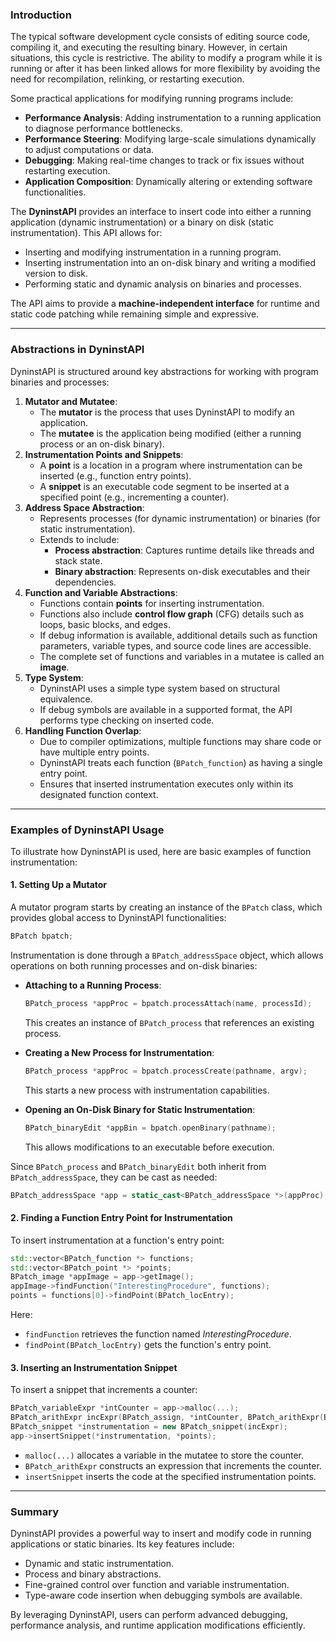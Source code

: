 ### Introduction

The typical software development cycle consists of editing source code, compiling it, and executing the resulting binary. However, in certain situations, this cycle is restrictive. The ability to modify a program while it is running or after it has been linked allows for more flexibility by avoiding the need for recompilation, relinking, or restarting execution.

Some practical applications for modifying running programs include:

- **Performance Analysis**: Adding instrumentation to a running application to diagnose performance bottlenecks.
- **Performance Steering**: Modifying large-scale simulations dynamically to adjust computations or data.
- **Debugging**: Making real-time changes to track or fix issues without restarting execution.
- **Application Composition**: Dynamically altering or extending software functionalities.

The **DyninstAPI** provides an interface to insert code into either a running application (dynamic instrumentation) or a binary on disk (static instrumentation). This API allows for:

- Inserting and modifying instrumentation in a running program.
- Inserting instrumentation into an on-disk binary and writing a modified version to disk.
- Performing static and dynamic analysis on binaries and processes.

The API aims to provide a **machine-independent interface** for runtime and static code patching while remaining simple and expressive.

---

### Abstractions in DyninstAPI

DyninstAPI is structured around key abstractions for working with program binaries and processes:

1. **Mutator and Mutatee**:
    - The **mutator** is the process that uses DyninstAPI to modify an application.
    - The **mutatee** is the application being modified (either a running process or an on-disk binary).
2. **Instrumentation Points and Snippets**:
    - A **point** is a location in a program where instrumentation can be inserted (e.g., function entry points).
    - A **snippet** is an executable code segment to be inserted at a specified point (e.g., incrementing a counter).
3. **Address Space Abstraction**:
    - Represents processes (for dynamic instrumentation) or binaries (for static instrumentation).
    - Extends to include:
        - **Process abstraction**: Captures runtime details like threads and stack state.
        - **Binary abstraction**: Represents on-disk executables and their dependencies.
4. **Function and Variable Abstractions**:
    - Functions contain **points** for inserting instrumentation.
    - Functions also include **control flow graph** (CFG) details such as loops, basic blocks, and edges.
    - If debug information is available, additional details such as function parameters, variable types, and source code lines are accessible.
    - The complete set of functions and variables in a mutatee is called an **image**.
5. **Type System**:
    - DyninstAPI uses a simple type system based on structural equivalence.
    - If debug symbols are available in a supported format, the API performs type checking on inserted code.
6. **Handling Function Overlap**:
    - Due to compiler optimizations, multiple functions may share code or have multiple entry points.
    - DyninstAPI treats each function (`BPatch_function`) as having a single entry point.
    - Ensures that inserted instrumentation executes only within its designated function context.

---

### Examples of DyninstAPI Usage

To illustrate how DyninstAPI is used, here are basic examples of function instrumentation:

#### 1. Setting Up a Mutator

A mutator program starts by creating an instance of the `BPatch` class, which provides global access to DyninstAPI functionalities:

```cpp
BPatch bpatch;
```

Instrumentation is done through a `BPatch_addressSpace` object, which allows operations on both running processes and on-disk binaries:

- **Attaching to a Running Process**:
    
    ```cpp
    BPatch_process *appProc = bpatch.processAttach(name, processId);
    ```
    
    This creates an instance of `BPatch_process` that references an existing process.
    
- **Creating a New Process for Instrumentation**:
    
    ```cpp
    BPatch_process *appProc = bpatch.processCreate(pathname, argv);
    ```
    
    This starts a new process with instrumentation capabilities.
    
- **Opening an On-Disk Binary for Static Instrumentation**:
    
    ```cpp
    BPatch_binaryEdit *appBin = bpatch.openBinary(pathname);
    ```
    
    This allows modifications to an executable before execution.
    

Since `BPatch_process` and `BPatch_binaryEdit` both inherit from `BPatch_addressSpace`, they can be cast as needed:

```cpp
BPatch_addressSpace *app = static_cast<BPatch_addressSpace *>(appProc);
```

#### 2. Finding a Function Entry Point for Instrumentation

To insert instrumentation at a function's entry point:

```cpp
std::vector<BPatch_function *> functions;
std::vector<BPatch_point *> *points;
BPatch_image *appImage = app->getImage();
appImage->findFunction("InterestingProcedure", functions);
points = functions[0]->findPoint(BPatch_locEntry);
```

Here:

- `findFunction` retrieves the function named _InterestingProcedure_.
- `findPoint(BPatch_locEntry)` gets the function's entry point.

#### 3. Inserting an Instrumentation Snippet

To insert a snippet that increments a counter:

```cpp
BPatch_variableExpr *intCounter = app->malloc(...);
BPatch_arithExpr incExpr(BPatch_assign, *intCounter, BPatch_arithExpr(BPatch_plus, *intCounter, BPatch_constExpr(1)));
BPatch_snippet *instrumentation = new BPatch_snippet(incExpr);
app->insertSnippet(*instrumentation, *points);
```

- `malloc(...)` allocates a variable in the mutatee to store the counter.
- `BPatch_arithExpr` constructs an expression that increments the counter.
- `insertSnippet` inserts the code at the specified instrumentation points.

---

### Summary

DyninstAPI provides a powerful way to insert and modify code in running applications or static binaries. Its key features include:

- Dynamic and static instrumentation.
- Process and binary abstractions.
- Fine-grained control over function and variable instrumentation.
- Type-aware code insertion when debugging symbols are available.

By leveraging DyninstAPI, users can perform advanced debugging, performance analysis, and runtime application modifications efficiently.
